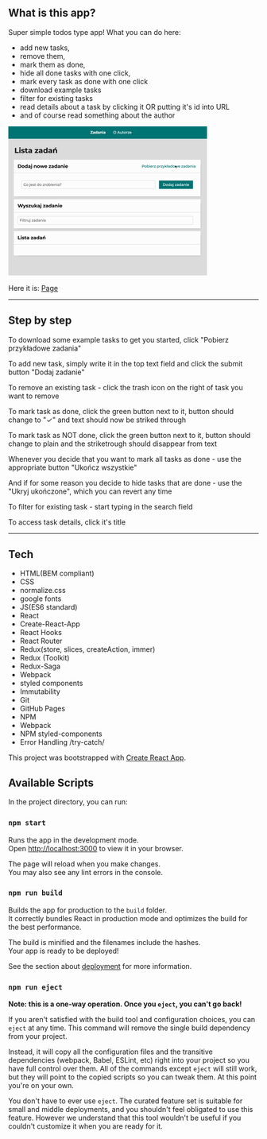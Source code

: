## What is this app?

Super simple todos type app!
What you can do here: 
- add new tasks, 
- remove them, 
- mark them as done, 
- hide all done tasks with one click, 
- mark every task as done with one click
- download example tasks
- filter for existing tasks
- read details about a task by clicking it OR putting it's id into URL
- and of course read something about the author


![To-Do-List](./src/images/instruction.gif "To-Do-List instruction")


Here it is: [Page](https://jamieshifter.github.io/todo-list-react/)

***

## Step by step

To download some example tasks to get you started, click "Pobierz przykładowe zadania"

To add new task, simply write it in the top text field and click the submit button "Dodaj zadanie"

To remove an existing task - click the trash icon on the right of task you want to remove

To mark task as done, click the green button next to it, button should change to "✓" and text should now be striked through

To mark task as NOT done, click the green button next to it, button should change to plain and the striketrough should disappear from text

Whenever you decide that you want to mark all tasks as done - use the appropriate button "Ukończ wszystkie"

And if for some reason you decide to hide tasks that are done - use the "Ukryj ukończone", which you can revert any time

To filter for existing task - start typing in the search field

To access task details, click it's title

***

## Tech

- HTML(BEM compliant)
- CSS
- normalize.css
- google fonts
- JS(ES6 standard)
- React
- Create-React-App
- React Hooks
- React Router
- Redux(store, slices, createAction, immer)
- Redux (Toolkit)
- Redux-Saga
- Webpack
- styled components
- Immutability
- Git
- GitHub Pages
- NPM
- Webpack
- NPM styled-components
- Error Handling /try-catch/


This project was bootstrapped with [Create React App](https://github.com/facebook/create-react-app).

## Available Scripts

In the project directory, you can run:

### `npm start`

Runs the app in the development mode.\
Open [http://localhost:3000](http://localhost:3000) to view it in your browser.

The page will reload when you make changes.\
You may also see any lint errors in the console.

### `npm run build`

Builds the app for production to the `build` folder.\
It correctly bundles React in production mode and optimizes the build for the best performance.

The build is minified and the filenames include the hashes.\
Your app is ready to be deployed!

See the section about [deployment](https://facebook.github.io/create-react-app/docs/deployment) for more information.

### `npm run eject`

**Note: this is a one-way operation. Once you `eject`, you can't go back!**

If you aren't satisfied with the build tool and configuration choices, you can `eject` at any time. This command will remove the single build dependency from your project.

Instead, it will copy all the configuration files and the transitive dependencies (webpack, Babel, ESLint, etc) right into your project so you have full control over them. All of the commands except `eject` will still work, but they will point to the copied scripts so you can tweak them. At this point you're on your own.

You don't have to ever use `eject`. The curated feature set is suitable for small and middle deployments, and you shouldn't feel obligated to use this feature. However we understand that this tool wouldn't be useful if you couldn't customize it when you are ready for it.